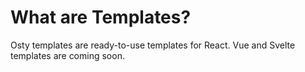 # What are Templates?

Osty templates are ready-to-use templates for React. Vue and Svelte templates are coming soon.

